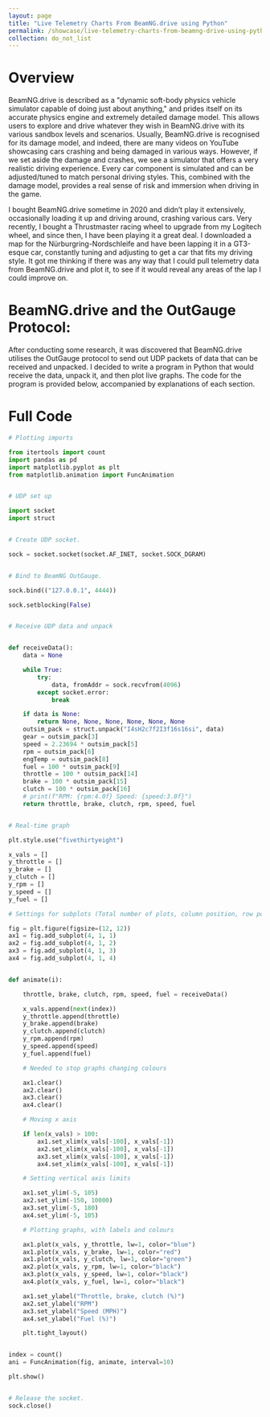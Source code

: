 ```yaml
---
layout: page
title: "Live Telemetry Charts From BeamNG.drive using Python"
permalink: /showcase/live-telemetry-charts-from-beamng-drive-using-python
collection: do_not_list
---
```


# Overview
BeamNG.drive is described as a "dynamic soft-body physics vehicle simulator capable of doing just about anything," and prides itself on its accurate physics engine and extremely detailed damage model. This allows users to explore and drive whatever they wish in BeamNG.drive with its various sandbox levels and scenarios. Usually, BeamNG.drive is recognised for its damage model, and indeed, there are many videos on YouTube showcasing cars crashing and being damaged in various ways. However, if we set aside the damage and crashes, we see a simulator that offers a very realistic driving experience. Every car component is simulated and can be adjusted/tuned to match personal driving styles. This, combined with the damage model, provides a real sense of risk and immersion when driving in the game.

I bought BeamNG.drive sometime in 2020 and didn’t play it extensively, occasionally loading it up and driving around, crashing various cars. Very recently, I bought a Thrustmaster racing wheel to upgrade from my Logitech wheel, and since then, I have been playing it a great deal. I downloaded a map for the Nürburgring-Nordschleife and have been lapping it in a GT3-esque car, constantly tuning and adjusting to get a car that fits my driving style. It got me thinking if there was any way that I could pull telemetry data from BeamNG.drive and plot it, to see if it would reveal any areas of the lap I could improve on.

# BeamNG.drive and the OutGauge Protocol:
After conducting some research, it was discovered that BeamNG.drive utilises the OutGauge protocol to send out UDP packets of data that can be received and unpacked. I decided to write a program in Python that would receive the data, unpack it, and then plot live graphs. The code for the program is provided below, accompanied by explanations of each section.

# Full Code
```python
# Plotting imports

from itertools import count
import pandas as pd
import matplotlib.pyplot as plt
from matplotlib.animation import FuncAnimation


# UDP set up

import socket
import struct


# Create UDP socket.

sock = socket.socket(socket.AF_INET, socket.SOCK_DGRAM)


# Bind to BeamNG OutGauge.

sock.bind(("127.0.0.1", 4444))

sock.setblocking(False)


# Receive UDP data and unpack


def receiveData():
    data = None

    while True:
        try:
            data, fromAddr = sock.recvfrom(4096)
        except socket.error:
            break

    if data is None:
        return None, None, None, None, None, None
    outsim_pack = struct.unpack("I4sH2c7f2I3f16s16si", data)
    gear = outsim_pack[3]
    speed = 2.23694 * outsim_pack[5]
    rpm = outsim_pack[6]
    engTemp = outsim_pack[8]
    fuel = 100 * outsim_pack[9]
    throttle = 100 * outsim_pack[14]
    brake = 100 * outsim_pack[15]
    clutch = 100 * outsim_pack[16]
    # print(f"RPM: {rpm:4.0f} Speed: {speed:3.0f}")
    return throttle, brake, clutch, rpm, speed, fuel


# Real-time graph

plt.style.use("fivethirtyeight")

x_vals = []
y_throttle = []
y_brake = []
y_clutch = []
y_rpm = []
y_speed = []
y_fuel = []

# Settings for subplots (Total number of plots, column position, row position)

fig = plt.figure(figsize=(12, 12))
ax1 = fig.add_subplot(4, 1, 1)
ax2 = fig.add_subplot(4, 1, 2)
ax3 = fig.add_subplot(4, 1, 3)
ax4 = fig.add_subplot(4, 1, 4)


def animate(i):

    throttle, brake, clutch, rpm, speed, fuel = receiveData()

    x_vals.append(next(index))
    y_throttle.append(throttle)
    y_brake.append(brake)
    y_clutch.append(clutch)
    y_rpm.append(rpm)
    y_speed.append(speed)
    y_fuel.append(fuel)

    # Needed to stop graphs changing colours

    ax1.clear()
    ax2.clear()
    ax3.clear()
    ax4.clear()

    # Moving x axis

    if len(x_vals) > 100:
        ax1.set_xlim(x_vals[-100], x_vals[-1])
        ax2.set_xlim(x_vals[-100], x_vals[-1])
        ax3.set_xlim(x_vals[-100], x_vals[-1])
        ax4.set_xlim(x_vals[-100], x_vals[-1])

    # Setting vertical axis limits

    ax1.set_ylim(-5, 105)
    ax2.set_ylim(-150, 10000)
    ax3.set_ylim(-5, 180)
    ax4.set_ylim(-5, 105)

    # Plotting graphs, with labels and colours

    ax1.plot(x_vals, y_throttle, lw=1, color="blue")
    ax1.plot(x_vals, y_brake, lw=1, color="red")
    ax1.plot(x_vals, y_clutch, lw=1, color="green")
    ax2.plot(x_vals, y_rpm, lw=1, color="black")
    ax3.plot(x_vals, y_speed, lw=1, color="black")
    ax4.plot(x_vals, y_fuel, lw=1, color="black")

    ax1.set_ylabel("Throttle, brake, clutch (%)")
    ax2.set_ylabel("RPM")
    ax3.set_ylabel("Speed (MPH)")
    ax4.set_ylabel("Fuel (%)")

    plt.tight_layout()


index = count()
ani = FuncAnimation(fig, animate, interval=10)

plt.show()


# Release the socket.
sock.close()
```